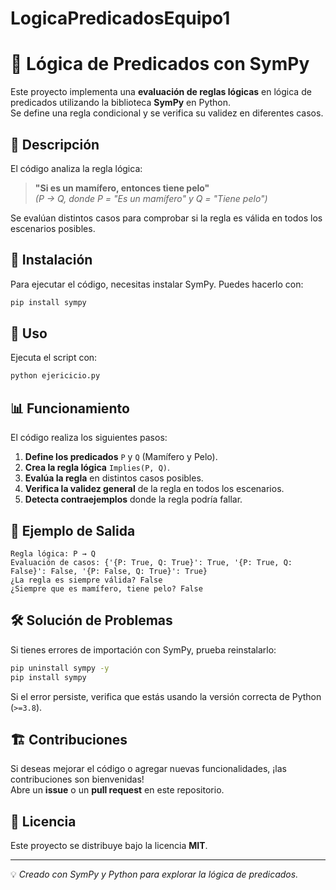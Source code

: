 # LogicaPredicadosEquipo1

# 🧠 Lógica de Predicados con SymPy

Este proyecto implementa una **evaluación de reglas lógicas** en lógica de predicados utilizando la biblioteca **SymPy** en Python.  
Se define una regla condicional y se verifica su validez en diferentes casos.

## 📌 Descripción

El código analiza la regla lógica:

> **"Si es un mamífero, entonces tiene pelo"**  
> *(P → Q, donde P = "Es un mamífero" y Q = "Tiene pelo")*

Se evalúan distintos casos para comprobar si la regla es válida en todos los escenarios posibles.

## 🚀 Instalación

Para ejecutar el código, necesitas instalar SymPy. Puedes hacerlo con:

```bash
pip install sympy
```

## 📝 Uso

Ejecuta el script con:

```bash
python ejericicio.py
```

## 📊 Funcionamiento

El código realiza los siguientes pasos:

1. **Define los predicados** `P` y `Q` (Mamífero y Pelo).
2. **Crea la regla lógica** `Implies(P, Q)`.
3. **Evalúa la regla** en distintos casos posibles.
4. **Verifica la validez general** de la regla en todos los escenarios.
5. **Detecta contraejemplos** donde la regla podría fallar.

## 📌 Ejemplo de Salida

```plaintext
Regla lógica: P → Q
Evaluación de casos: {'{P: True, Q: True}': True, '{P: True, Q: False}': False, '{P: False, Q: True}': True}
¿La regla es siempre válida? False
¿Siempre que es mamífero, tiene pelo? False
```

## 🛠️ Solución de Problemas

Si tienes errores de importación con SymPy, prueba reinstalarlo:

```bash
pip uninstall sympy -y
pip install sympy
```

Si el error persiste, verifica que estás usando la versión correcta de Python (`>=3.8`).

## 🏗️ Contribuciones

Si deseas mejorar el código o agregar nuevas funcionalidades, ¡las contribuciones son bienvenidas!  
Abre un **issue** o un **pull request** en este repositorio.

## 📜 Licencia

Este proyecto se distribuye bajo la licencia **MIT**.

---
💡 *Creado con SymPy y Python para explorar la lógica de predicados.*
```


